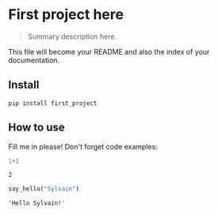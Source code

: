 
# First project here
> Summary description here.


This file will become your README and also the index of your documentation.

## Install

`pip install first_project`

## How to use

Fill me in please! Don't forget code examples:

```python
1+1
```




    2



```python
say_hello("Sylvain")
```




    'Hello Sylvain!'


